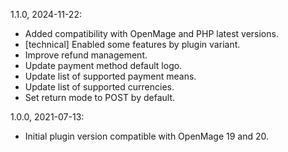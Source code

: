 1.1.0, 2024-11-22:
- Added compatibility with OpenMage and PHP latest versions.
- [technical] Enabled some features by plugin variant.
- Improve refund management.
- Update payment method default logo.
- Update list of supported payment means.
- Update list of supported currencies.
- Set return mode to POST by default.

1.0.0, 2021-07-13:
- Initial plugin version compatible with OpenMage 19 and 20.